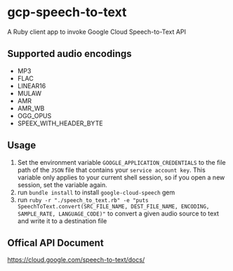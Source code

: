 # gcp-speech-to-text
A Ruby client app to invoke Google Cloud Speech-to-Text API

## Supported audio encodings
- MP3
- FLAC
- LINEAR16
- MULAW
- AMR
- AMR_WB
- OGG_OPUS
- SPEEX_WITH_HEADER_BYTE

## Usage
1. Set the environment variable `GOOGLE_APPLICATION_CREDENTIALS` to the file path of the `JSON` file that contains your `service account key`. This variable only applies to your current shell session, so if you open a new session, set the variable again.
1. run `bundle install` to install `google-cloud-speech` gem
2. run `ruby -r "./speech_to_text.rb" -e "puts SpeechToText.convert(SRC_FILE_NAME, DEST_FILE_NAME, ENCODING, SAMPLE_RATE, LANGUAGE_CODE)"` to convert a given audio source to text and write it to a destination file

## Offical API Document
https://cloud.google.com/speech-to-text/docs/
